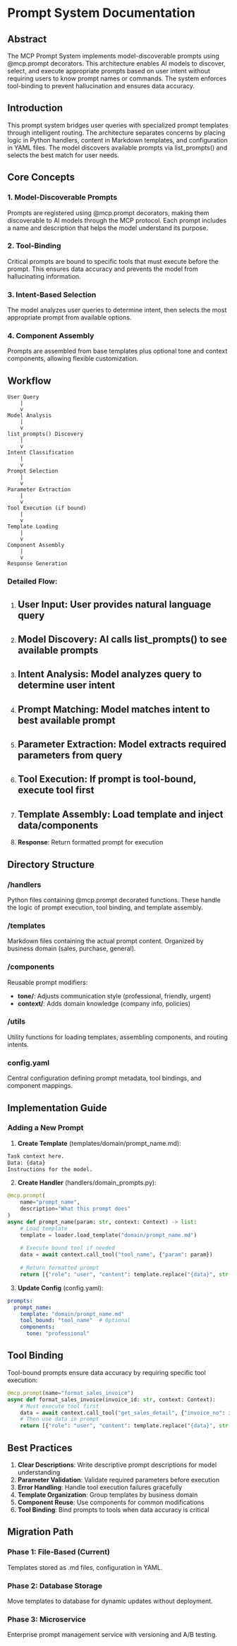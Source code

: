 # Prompt System Documentation

## Abstract

The MCP Prompt System implements model-discoverable prompts using @mcp.prompt decorators. This architecture enables AI models to discover, select, and execute appropriate prompts based on user intent without requiring users to know prompt names or commands. The system enforces tool-binding to prevent hallucination and ensures data accuracy.

## Introduction

This prompt system bridges user queries with specialized prompt templates through intelligent routing. The architecture separates concerns by placing logic in Python handlers, content in Markdown templates, and configuration in YAML files. The model discovers available prompts via list_prompts() and selects the best match for user needs.

## Core Concepts

### 1. Model-Discoverable Prompts
Prompts are registered using @mcp.prompt decorators, making them discoverable to AI models through the MCP protocol. Each prompt includes a name and description that helps the model understand its purpose.

### 2. Tool-Binding
Critical prompts are bound to specific tools that must execute before the prompt. This ensures data accuracy and prevents the model from hallucinating information.

### 3. Intent-Based Selection
The model analyzes user queries to determine intent, then selects the most appropriate prompt from available options.

### 4. Component Assembly
Prompts are assembled from base templates plus optional tone and context components, allowing flexible customization.

## Workflow

```
User Query
    |
    v
Model Analysis
    |
    v
list_prompts() Discovery
    |
    v
Intent Classification
    |
    v
Prompt Selection
    |
    v
Parameter Extraction
    |
    v
Tool Execution (if bound)
    |
    v
Template Loading
    |
    v
Component Assembly
    |
    v
Response Generation
```

### Detailed Flow:

1. **User Input**: User provides natural language query
   ------------------------------------
2. **Model Discovery**: AI calls list_prompts() to see available prompts
   ------------------------------------
3. **Intent Analysis**: Model analyzes query to determine user intent
   ------------------------------------
4. **Prompt Matching**: Model matches intent to best available prompt
   ------------------------------------
5. **Parameter Extraction**: Model extracts required parameters from query
   ------------------------------------
6. **Tool Execution**: If prompt is tool-bound, execute tool first
   ------------------------------------
7. **Template Assembly**: Load template and inject data/components
   ------------------------------------
8. **Response**: Return formatted prompt for execution

## Directory Structure

### /handlers
Python files containing @mcp.prompt decorated functions. These handle the logic of prompt execution, tool binding, and template assembly.

### /templates
Markdown files containing the actual prompt content. Organized by business domain (sales, purchase, general).

### /components
Reusable prompt modifiers:
- **tone/**: Adjusts communication style (professional, friendly, urgent)
- **context/**: Adds domain knowledge (company info, policies)

### /utils
Utility functions for loading templates, assembling components, and routing intents.

### config.yaml
Central configuration defining prompt metadata, tool bindings, and component mappings.

## Implementation Guide

### Adding a New Prompt

1. **Create Template** (templates/domain/prompt_name.md):
```markdown
Task context here.
Data: {data}
Instructions for the model.
```

2. **Create Handler** (handlers/domain_prompts.py):
```python
@mcp.prompt(
    name="prompt_name",
    description="What this prompt does"
)
async def prompt_name(param: str, context: Context) -> list:
    # Load template
    template = loader.load_template("domain/prompt_name.md")
    
    # Execute bound tool if needed
    data = await context.call_tool("tool_name", {"param": param})
    
    # Return formatted prompt
    return [{"role": "user", "content": template.replace("{data}", str(data))}]
```

3. **Update Config** (config.yaml):
```yaml
prompts:
  prompt_name:
    template: "domain/prompt_name.md"
    tool_bound: "tool_name"  # Optional
    components:
      tone: "professional"
```

## Tool Binding

Tool-bound prompts ensure data accuracy by requiring specific tool execution:

```python
@mcp.prompt(name="format_sales_invoice")
async def format_sales_invoice(invoice_id: str, context: Context):
    # Must execute tool first
    data = await context.call_tool("get_sales_detail", {"invoice_no": invoice_id})
    # Then use data in prompt
    return [{"role": "user", "content": template.replace("{data}", str(data))}]
```

## Best Practices

1. **Clear Descriptions**: Write descriptive prompt descriptions for model understanding
2. **Parameter Validation**: Validate required parameters before execution
3. **Error Handling**: Handle tool execution failures gracefully
4. **Template Organization**: Group templates by business domain
5. **Component Reuse**: Use components for common modifications
6. **Tool Binding**: Bind prompts to tools when data accuracy is critical

## Migration Path

### Phase 1: File-Based (Current)
Templates stored as .md files, configuration in YAML.

### Phase 2: Database Storage
Move templates to database for dynamic updates without deployment.

### Phase 3: Microservice
Enterprise prompt management service with versioning and A/B testing.